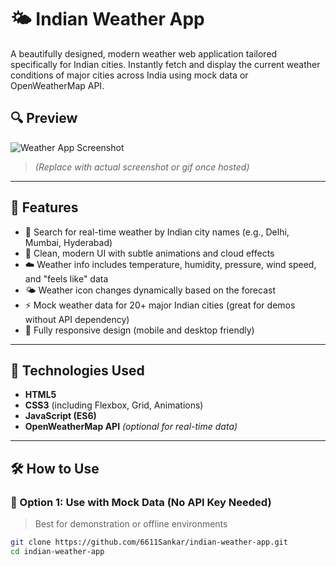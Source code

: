 # 🌤️ Indian Weather App

A beautifully designed, modern weather web application tailored specifically for Indian cities. Instantly fetch and display the current weather conditions of major cities across India using mock data or OpenWeatherMap API.

## 🔍 Preview

![Weather App Screenshot](preview-image-url)  
> *(Replace with actual screenshot or gif once hosted)*

---

## 📌 Features

- 🎯 Search for real-time weather by Indian city names (e.g., Delhi, Mumbai, Hyderabad)
- 🌈 Clean, modern UI with subtle animations and cloud effects
- ☁️ Weather info includes temperature, humidity, pressure, wind speed, and "feels like" data
- 🌤️ Weather icon changes dynamically based on the forecast
- ⚡ Mock weather data for 20+ major Indian cities (great for demos without API dependency)
- 📱 Fully responsive design (mobile and desktop friendly)

---

## 🚀 Technologies Used

- **HTML5**
- **CSS3** (including Flexbox, Grid, Animations)
- **JavaScript (ES6)**  
- **OpenWeatherMap API** *(optional for real-time data)*

---

## 🛠️ How to Use

### 🔧 Option 1: Use with Mock Data (No API Key Needed)

> Best for demonstration or offline environments

```bash
git clone https://github.com/6611Sankar/indian-weather-app.git
cd indian-weather-app
